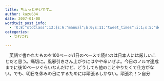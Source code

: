 ```yaml
---
title: ちょっと辛いです…
author: kazu634
date: 2007-01-08
wordtwit_post_info:
  - 'O:8:"stdClass":13:{s:6:"manual";b:0;s:11:"tweet_times";i:1;s:5:"delay";i:0;s:7:"enabled";i:1;s:10:"separation";s:2:"60";s:7:"version";s:3:"3.7";s:14:"tweet_template";b:0;s:6:"status";i:2;s:6:"result";a:0:{}s:13:"tweet_counter";i:2;s:13:"tweet_log_ids";a:1:{i:0;i:2723;}s:9:"hash_tags";a:0:{}s:8:"accounts";a:1:{i:0;s:7:"kazu634";}}'
categories:
  - つれづれ

---
```

<div class="section">
<p>
    　英語で書かれたものを100ページ/1日のペースで読むのは日本人には厳しいことだと思う。痛切に。風邪引きさん上がりにはやや辛いぜよ。今日のノルマ達成までに後10ページぐらいなんだけど、どうしても他のことやりたくて仕方がない。でも、明日を休みの日にするためには頑張るしかない。頑張れ！＞自分
</p>
</div>
